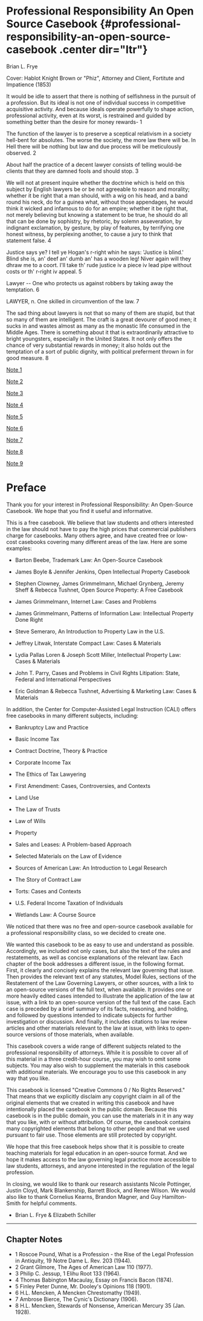 # Professional Responsibility An Open Source Casebook {#professional-responsibility-an-open-source-casebook .center dir="ltr"}

Brian L. Frye

Cover: Hablot Knight Brown or "Phiz", Attorney and Client, Fortitute and Impatience (1853)

It would be idle to assert that there is nothing of selfishness in the
pursuit of a profession. But its ideal is not one of individual success
in competitive acquisitive activity. And because ideals operate
powerfully to shape action, professional activity, even at its worst, is
restrained and guided by something better than the desire for money
rewards- 1

The function of the lawyer is to preserve a sceptical relativism in a
society hell-bent for absolutes. The worse the society, the more law
there will be. In Hell there will be nothing but law and due process
will be meticulously observed. 2

About half the practice of a decent lawyer consists of telling would-be
clients that they are damned fools and should stop. 3

We will not at present inquire whether the doctrine which is held on
this subject by English lawyers be or be not agreeable to reason and
morality; whether it be right that a man should, with a wig on his head,
and a band round his neck, do for a guinea what, without those
appendages, he would think it wicked and infamous to do for an empire;
whether it be right that, not merely believing but knowing a statement
to be true, he should do all that can be done by sophistry, by rhetoric,
by solemn asseveration, by indignant exclamation, by gesture, by play of
features, by terrifying one honest witness, by perplexing another, to
cause a jury to think that statement false. 4

Justice says ye? I tell ye Hogan's r-right whin he says: 'Justice is
blind.' Blind she is, an' deef an' dumb an' has a wooden leg! Niver
again will they dhraw me to a coort. I'll take th' rude justice iv a
piece iv lead pipe without costs or th' r-right iv appeal. 5

Lawyer -- One who protects us against robbers by taking away the
temptation. 6

LAWYER, n. One skilled in circumvention of the law. 7

The sad thing about lawyers is not that so many of them are stupid, but
that so many of them are intelligent. The craft is a great devourer of
good men; it sucks in and wastes almost as many as the monastic life
consumed in the Middle Ages. There is something about it that is
extraordinarily attractive to bright youngsters, especially in the
United States. It not only offers the chance of very substantial rewards
in money; it also holds out the temptation of a sort of public dignity,
with political preferment thrown in for good measure. 8

[Note 1](#n2_1)

[Note 2](#n2_2)

[Note 3](#n2_3)

[Note 4](#n2_4)

[Note 5](#n2_5)

[Note 6](#n2_6)

[Note 7](#n2_7)

[Note 8](#n2_8)

[Note 9](#n2_9)

# Preface

Thank you for your interest in Professional Responsibility: An
Open-Source Casebook. We hope that you find it useful and informative.

This is a free casebook. We believe that law students and others
interested in the law should not have to pay the high prices that
commercial publishers charge for casebooks. Many others agree, and have
created free or low-cost casebooks covering many different areas of the
law. Here are some examples:

- Barton Beebe, Trademark Law: An Open-Source Casebook

- James Boyle & Jennifer Jenkins, Open Intellectual Property Casebook

- Stephen Clowney, James Grimmelmann, Michael Grynberg, Jeremy Sheff &
Rebecca Tushnet, Open Source Property: A Free Casebook

- James Grimmelmann, Internet Law: Cases and Problems

- James Grimmelmann, Patterns of Information Law: Intellectual Property
Done Right

- Steve Semeraro, An Introduction to Property Law in the U.S.

- Jeffrey Litwak, Interstate Compact Law: Cases & Materials

- Lydia Pallas Loren & Joseph Scott Miller, Intellectual Property Law:
Cases & Materials

- John T. Parry, Cases and Problems in Civil Rights Litipation: State,
Federal and International Perspectives

- Eric Goldman & Rebecca Tushnet, Advertising & Marketing Law: Cases &
Materials

In addition, the Center for Computer-Assisted Legal Instruction (CALI)
offers free casebooks in many different subjects, including:

- Bankruptcy Law and Practice

- Basic Income Tax

- Contract Doctrine, Theory & Practice

- Corporate Income Tax

- The Ethics of Tax Lawyering

- First Amendment: Cases, Controversies, and Contexts

- Land Use

- The Law of Trusts

- Law of Wills

- Property

- Sales and Leases: A Problem-based Approach

- Selected Materials on the Law of Evidence

- Sources of American Law: An Introduction to Legal Research

- The Story of Contract Law

- Torts: Cases and Contexts

- U.S. Federal Income Taxation of Individuals

- Wetlands Law: A Course Source

We noticed that there was no free and open-source casebook available for
a professional responsibility class, so we decided to create one.

We wanted this casebook to be as easy to use and understand as possible.
Accordingly, we included not only cases, but also the text of the rules
and restatements, as well as concise explanations of the relevant law.
Each chapter of the book addresses a different issue, in the following
format. First, it clearly and concisely explains the relevant law
governing that issue. Then provides the relevant text of any statutes,
Model Rules, sections of the Restatement of the Law Governing Lawyers,
or other sources, with a link to an open-source versions of the full
text, when available. It provides one or more heavily edited cases
intended to illustrate the application of the law at issue, with a link
to an open-source version of the full text of the case. Each case is
preceded by a brief summary of its facts, reasoning, and holding, and
followed by questions intended to indicate subjects for further
investigation or discussion. And finally, it includes citations to law
review articles and other materials relevant to the law at issue, with
links to open-source versions of those materials, when available.

This casebook covers a wide range of different subjects related to the
professional responsibility of attorneys. While it is possible to cover
all of this material in a three credit-hour course, you may wish to omit
some subjects. You may also wish to supplement the materials in this
casebook with additional materials. We encourage you to use this
casebook in any way that you like.

This casebook is licensed "Creative Commons 0 / No Rights Reserved."
That means that we explicitly disclaim any copyright claim in all of the
original elements that we created in writing this casebook and have
intentionally placed the casebook in the public domain. Because this
casebook is in the public domain, you can use the materials in it in any
way that you like, with or without attribution. Of course, the casebook
contains many copyrighted elements that belong to other people and that
we used pursuant to fair use. Those elements are still protected by
copyright.

We hope that this free casebook helps show that it is possible to create
teaching materials for legal education in an open-source format. And we
hope it makes access to the law governing legal practice more accessible
to law students, attorneys, and anyone interested in the regulation of
the legal profession.

In closing, we would like to thank our research assistants Nicole
Pottinger, Justin Cloyd, Mark Blankenship, Barrett Block, and Renee
Wilson. We would also like to thank Cornelius Kearns, Brandon Magner,
and Guy Hamilton-Smith for helpful comments.

- Brian L. Frye & Elizabeth Schiller

------------------------------------------------------------------------

## Chapter Notes

- 1 Roscoe Pound, What is a Profession - the Rise of the Legal
    Profession in Antiquity, 19 Notre Dame L. Rev. 203 (1944).
- 2 Grant Gilmore, The Ages of American Law 110 (1977).
- 3 Philip C. Jessup, 1 Elihu Root 133 (1964).
- 4 Thomas Babington Macaulay, Essay on Francis Bacon (1874).
- 5 Finley Peter Dunne, Mr. Dooley's Opinions 118 (1901).
- 6 H.L. Mencken, A Mencken Chrestomathy (1949).
- 7 Ambrose Bierce, The Cynic\'s Dictionary (1906).
- 8 H.L. Mencken, Stewards of Nonsense, American Mercury 35 (Jan.
    1928).
